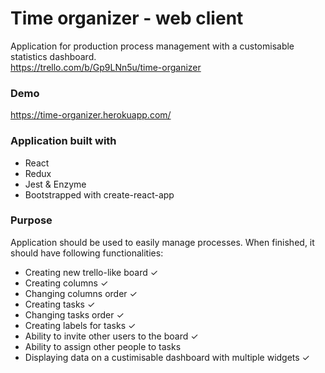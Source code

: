 # Time organizer - web client
Application for production process management with a customisable statistics dashboard.<br/>
https://trello.com/b/Gp9LNn5u/time-organizer

### Demo
https://time-organizer.herokuapp.com/
 
### Application built with
- React
- Redux
- Jest & Enzyme
- Bootstrapped with create-react-app

### Purpose
Application should be used to easily manage processes. When finished, it should have following functionalities:
- Creating new trello-like board ✓
- Creating columns ✓
- Changing columns order ✓
- Creating tasks ✓ 
- Changing tasks order ✓ 
- Creating labels for tasks ✓
- Ability to invite other users to the board ✓
- Ability to assign other people to tasks
- Displaying data on a custimisable dashboard with multiple widgets ✓

